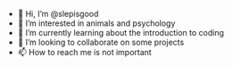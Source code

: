 - 👋 Hi, I’m @slepisgood
- 👀 I’m interested in animals and psychology
- 🌱 I’m currently learning about the introduction to coding
- 💞️ I’m looking to collaborate on some projects
- 📫 How to reach me is not important

<!---
slepisgood/slepisgood is a ✨ special ✨ repository because its `README.md` (this file) appears on your GitHub profile.
You can click the Preview link to take a look at your changes.
--->

